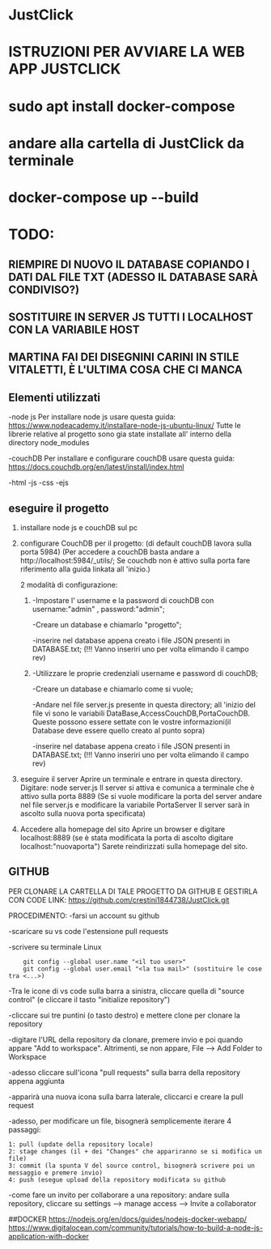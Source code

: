 # JustClick
# ISTRUZIONI PER AVVIARE LA WEB APP JUSTCLICK
# sudo apt install docker-compose
# andare alla cartella di JustClick da terminale
# docker-compose up --build

# TODO:
## RIEMPIRE DI NUOVO IL DATABASE COPIANDO I DATI DAL FILE TXT (ADESSO IL DATABASE SARÀ CONDIVISO?)
## SOSTITUIRE IN SERVER JS TUTTI I LOCALHOST CON LA VARIABILE HOST
## MARTINA FAI DEI DISEGNINI CARINI IN STILE VITALETTI, È L'ULTIMA COSA CHE CI MANCA

## Elementi utilizzati
-node js 
Per installare node js usare questa guida: https://www.nodeacademy.it/installare-node-js-ubuntu-linux/
Tutte le librerie relative al progetto sono gia state installate all' interno della directory node_modules

-couchDB
Per installare e configurare couchDB usare questa guida: https://docs.couchdb.org/en/latest/install/index.html

-html
-js
-css
-ejs

## eseguire il progetto
1) installare node js e couchDB sul pc

2) configurare CouchDB per il progetto:
	(di default couchDB lavora sulla porta 5984)
	(Per accedere a couchDB basta andare a http://localhost:5984/_utils/;
	Se couchdb non è attivo sulla porta fare riferimento alla  guida linkata all 'inizio.)

	2 modalità di configurazione:

	1)
		-Impostare l' username e la password di couchDB con username:"admin" , password:"admin";

		-Creare un database e chiamarlo "progetto";

		-inserire nel database appena creato i file JSON presenti in DATABASE.txt;
		 (!!! Vanno inseriri uno per volta elimando il campo rev) 
	
	2)
		-Utilizzare le proprie credenziali username e password di couchDB;

		-Creare un database e chiamarlo come si vuole;

		-Andare nel file server.js presente in questa directory; 
		 all 'inizio del file vi sono le variabili DataBase,AccessCouchDB,PortaCouchDB.
		 Queste possono essere settate con le vostre informazioni(il Database deve essere quello creato al punto sopra)

		 -inserire nel database appena creato i file JSON presenti in DATABASE.txt;
		 (!!! Vanno inseriri uno per volta elimando il campo rev) 

3) eseguire il server
	Aprire un terminale e entrare in questa directory.
	Digitare: node server.js 
	Il server si attiva e comunica a terminale che è attivo sulla porta 8889
	(Se si vuole modificare la porta del server andare nel file server.js e modificare la variabile PortaServer
	 Il server sarà in ascolto sulla nuova porta specificata)

4) Accedere alla homepage del sito
	Aprire un browser e digitare localhost:8889
	(se è stata modificata la porta di ascolto digitare localhost:"nuovaporta")
	Sarete reindirizzati sulla homepage del sito.


## GITHUB
PER CLONARE LA CARTELLA DI TALE PROGETTO DA GITHUB E GESTIRLA CON CODE
LINK: https://github.com/crestini1844738/JustClick.git

PROCEDIMENTO:
-farsi un account su github

-scaricare su vs code l'estensione pull requests

-scrivere su terminale Linux

        git config --global user.name "<il tuo user>"  
        git config --global user.email "<la tua mail>" (sostituire le cose tra <...>)
      
-Tra le icone di vs code sulla barra a sinistra, cliccare quella di "source control" (e cliccare il tasto "initialize repository")

-cliccare sui tre puntini (o tasto destro) e mettere clone per clonare la repository

-digitare l'URL della repository da clonare, premere invio e poi quando appare "Add to workspace". Altrimenti, se non appare, File --> Add Folder to Workspace

-adesso cliccare sull'icona "pull requests" sulla barra della repository appena aggiunta

-apparirà una nuova icona sulla barra laterale, cliccarci e creare la pull request

-adesso, per modificare un file, bisognerà semplicemente iterare 4 passaggi:

	1: pull (update della repository locale)
	2: stage changes (il + dei "Changes" che appariranno se si modifica un file)
	3: commit (la spunta V del source control, bisognerà scrivere poi un messaggio e premere invio)
	4: push (esegue upload della repository modificata su github

-come fare un invito per collaborare a una repository: andare sulla repository, cliccare su settings --> manage access --> Invite a collaborator


##DOCKER
https://nodejs.org/en/docs/guides/nodejs-docker-webapp/
https://www.digitalocean.com/community/tutorials/how-to-build-a-node-js-application-with-docker
